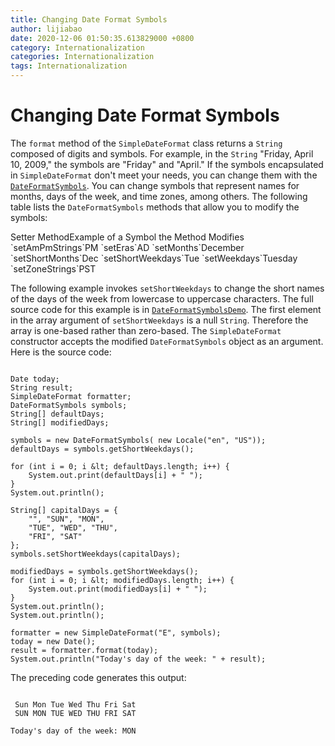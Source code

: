 ```yaml
---
title: Changing Date Format Symbols
author: lijiabao
date: 2020-12-06 01:50:35.613829000 +0800
category: Internationalization
categories: Internationalization
tags: Internationalization
---
```


# Changing Date Format Symbols

The `format` method of the `SimpleDateFormat` class returns a `String` composed of digits and symbols. For example, in the `String` "Friday, April 10, 2009," the symbols are "Friday" and "April." If the symbols encapsulated in `SimpleDateFormat` don't meet your needs, you can change them with the 
[`DateFormatSymbols`](https://docs.oracle.com/javase/8/docs/api/java/text/DateFormatSymbols.html). You can change symbols that represent names for months, days of the week, and time zones, among others. The following table lists the `DateFormatSymbols` methods that allow you to modify the symbols:
<th id="h1">Setter Method</th><th id="h2">Example of a Symbol the Method Modifies</th>
<td headers="h1">`setAmPmStrings`</td><td headers="h2">PM</td>
<td headers="h1">`setEras`</td><td headers="h2">AD</td>
<td headers="h1">`setMonths`</td><td headers="h2">December</td>
<td headers="h1">`setShortMonths`</td><td headers="h2">Dec</td>
<td headers="h1">`setShortWeekdays`</td><td headers="h2">Tue</td>
<td headers="h1">`setWeekdays`</td><td headers="h2">Tuesday</td>
<td headers="h1">`setZoneStrings`</td><td headers="h2">PST</td>

The following example invokes `setShortWeekdays` to change the short names of the days of the week from lowercase to uppercase characters. The full source code for this example is in 
[`DateFormatSymbolsDemo`](examples/DateFormatSymbolsDemo.java). The first element in the array argument of `setShortWeekdays` is a null `String`. Therefore the array is one-based rather than zero-based. The `SimpleDateFormat` constructor accepts the modified `DateFormatSymbols` object as an argument. Here is the source code:

```

Date today;
String result;
SimpleDateFormat formatter;
DateFormatSymbols symbols;
String[] defaultDays;
String[] modifiedDays;

symbols = new DateFormatSymbols( new Locale("en", "US"));
defaultDays = symbols.getShortWeekdays();

for (int i = 0; i &lt; defaultDays.length; i++) {
    System.out.print(defaultDays[i] + " ");
}
System.out.println();

String[] capitalDays = {
    "", "SUN", "MON",
    "TUE", "WED", "THU",
    "FRI", "SAT"
};
symbols.setShortWeekdays(capitalDays);

modifiedDays = symbols.getShortWeekdays();
for (int i = 0; i &lt; modifiedDays.length; i++) {
    System.out.print(modifiedDays[i] + " ");
}
System.out.println();
System.out.println();

formatter = new SimpleDateFormat("E", symbols);
today = new Date();
result = formatter.format(today);
System.out.println("Today's day of the week: " + result);

```

The preceding code generates this output:

```

 Sun Mon Tue Wed Thu Fri Sat 
 SUN MON TUE WED THU FRI SAT 

Today's day of the week: MON

```
